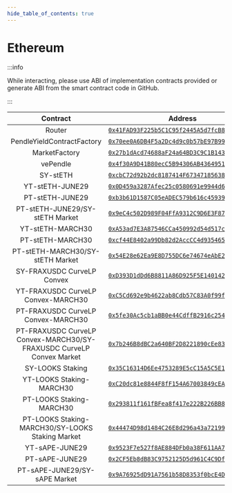 ```yaml
---
hide_table_of_contents: true
---
```


# Ethereum

:::info

While interacting, please use ABI of implementation contracts provided or generate ABI from the smart contract code in GitHub.

:::

|                               Contract                               |                                                         Address                                                         |                                                               ABI                                                               |
| :------------------------------------------------------------------: | :---------------------------------------------------------------------------------------------------------------------: | :-----------------------------------------------------------------------------------------------------------------------------: |
|                                Router                                | [`0x41FAD93F225b5C1C95f2445A5d7fcB85bA46713f`](https://etherscan.io/address/0x41FAD93F225b5C1C95f2445A5d7fcB85bA46713f) | [ABI](http://api.etherscan.com/api?module=contract&action=getabi&address=0x41FAD93F225b5C1C95f2445A5d7fcB85bA46713f&format=raw) |
|                      PendleYieldContractFactory                      | [`0x70ee0A6DB4F5a2Dc4d9c0b57bE97B9987e75BAFD`](https://etherscan.io/address/0x70ee0A6DB4F5a2Dc4d9c0b57bE97B9987e75BAFD) | [ABI](http://api.etherscan.com/api?module=contract&action=getabi&address=0x70ee0A6DB4F5a2Dc4d9c0b57bE97B9987e75BAFD&format=raw) |
|                            MarketFactory                             | [`0x27b1dAcd74688aF24a64BD3C9C1B143118740784`](https://etherscan.io/address/0x27b1dAcd74688aF24a64BD3C9C1B143118740784) | [ABI](http://api.etherscan.com/api?module=contract&action=getabi&address=0x27b1dAcd74688aF24a64BD3C9C1B143118740784&format=raw) |
|                               vePendle                               | [`0x4f30A9D41B80ecC5B94306AB4364951AE3170210`](https://etherscan.io/address/0x4f30A9D41B80ecC5B94306AB4364951AE3170210) | [ABI](http://api.etherscan.com/api?module=contract&action=getabi&address=0x4f30A9D41B80ecC5B94306AB4364951AE3170210&format=raw) |
|                               SY-stETH                               | [`0xcbC72d92b2dc8187414F6734718563898740C0BC`](https://etherscan.io/address/0xcbC72d92b2dc8187414F6734718563898740C0BC) | [ABI](http://api.etherscan.com/api?module=contract&action=getabi&address=0xcbC72d92b2dc8187414F6734718563898740C0BC&format=raw) |
|                           YT-stETH-JUNE29                            | [`0x0D459a3287Afec25c0580691e9944d65fEaBb155`](https://etherscan.io/address/0x0D459a3287Afec25c0580691e9944d65fEaBb155) | [ABI](http://api.etherscan.com/api?module=contract&action=getabi&address=0x0D459a3287Afec25c0580691e9944d65fEaBb155&format=raw) |
|                           PT-stETH-JUNE29                            | [`0xb3b61D1587C05eADEC579b616c45939F19435703`](https://etherscan.io/address/0xb3b61D1587C05eADEC579b616c45939F19435703) | [ABI](http://api.etherscan.com/api?module=contract&action=getabi&address=0xb3b61D1587C05eADEC579b616c45939F19435703&format=raw) |
|                   PT-stETH-JUNE29/SY-stETH Market                    | [`0x9eC4c502D989F04FfA9312C9D6E3F872EC91A0F9`](https://etherscan.io/address/0x9eC4c502D989F04FfA9312C9D6E3F872EC91A0F9) | [ABI](http://api.etherscan.com/api?module=contract&action=getabi&address=0x9eC4c502D989F04FfA9312C9D6E3F872EC91A0F9&format=raw) |
|                           YT-stETH-MARCH30                           | [`0xA53ad7E3A87546CCa450992d54d517c3C939c2BF`](https://etherscan.io/address/0xA53ad7E3A87546CCa450992d54d517c3C939c2BF) | [ABI](http://api.etherscan.com/api?module=contract&action=getabi&address=0xA53ad7E3A87546CCa450992d54d517c3C939c2BF&format=raw) |
|                           PT-stETH-MARCH30                           | [`0xcf44E8402a99Db82d2AccCC4d9354657Be2121Db`](https://etherscan.io/address/0xcf44E8402a99Db82d2AccCC4d9354657Be2121Db) | [ABI](http://api.etherscan.com/api?module=contract&action=getabi&address=0xcf44E8402a99Db82d2AccCC4d9354657Be2121Db&format=raw) |
|                   PT-stETH-MARCH30/SY-stETH Market                   | [`0x54E28e62Ea9E8D755DC6e74674eAbE2aBfdB004E`](https://etherscan.io/address/0x54E28e62Ea9E8D755DC6e74674eAbE2aBfdB004E) | [ABI](http://api.etherscan.com/api?module=contract&action=getabi&address=0x54E28e62Ea9E8D755DC6e74674eAbE2aBfdB004E&format=raw) |
|                      SY-FRAXUSDC CurveLP Convex                      | [`0xD393D1dDd6B8811A86D925F5E14014282581bC04`](https://etherscan.io/address/0xD393D1dDd6B8811A86D925F5E14014282581bC04) | [ABI](http://api.etherscan.com/api?module=contract&action=getabi&address=0xD393D1dDd6B8811A86D925F5E14014282581bC04&format=raw) |
|                  YT-FRAXUSDC CurveLP Convex-MARCH30                  | [`0xC5Cd692e9b4622ab8Cdb57C83A0f99f874A169Cd`](https://etherscan.io/address/0xC5Cd692e9b4622ab8Cdb57C83A0f99f874A169Cd) | [ABI](http://api.etherscan.com/api?module=contract&action=getabi&address=0xC5Cd692e9b4622ab8Cdb57C83A0f99f874A169Cd&format=raw) |
|                  PT-FRAXUSDC CurveLP Convex-MARCH30                  | [`0x5fe30Ac5cb1aBB0e44CdffB2916c254AEb368650`](https://etherscan.io/address/0x5fe30Ac5cb1aBB0e44CdffB2916c254AEb368650) | [ABI](http://api.etherscan.com/api?module=contract&action=getabi&address=0x5fe30Ac5cb1aBB0e44CdffB2916c254AEb368650&format=raw) |
| PT-FRAXUSDC CurveLP Convex-MARCH30/SY-FRAXUSDC CurveLP Convex Market | [`0x7b246B8dBC2a640BF2D8221890cEe8327fC23917`](https://etherscan.io/address/0x7b246B8dBC2a640BF2D8221890cEe8327fC23917) | [ABI](http://api.etherscan.com/api?module=contract&action=getabi&address=0x7b246B8dBC2a640BF2D8221890cEe8327fC23917&format=raw) |
|                           SY-LOOKS Staking                           | [`0x35C16314D6Ee4753289E5cC15A5C5E1Dd4eaD345`](https://etherscan.io/address/0x35C16314D6Ee4753289E5cC15A5C5E1Dd4eaD345) | [ABI](http://api.etherscan.com/api?module=contract&action=getabi&address=0x35C16314D6Ee4753289E5cC15A5C5E1Dd4eaD345&format=raw) |
|                       YT-LOOKS Staking-MARCH30                       | [`0xC20dc81e8844F8fF154A67003849cEA8e951dEdc`](https://etherscan.io/address/0xC20dc81e8844F8fF154A67003849cEA8e951dEdc) | [ABI](http://api.etherscan.com/api?module=contract&action=getabi&address=0xC20dc81e8844F8fF154A67003849cEA8e951dEdc&format=raw) |
|                       PT-LOOKS Staking-MARCH30                       | [`0x293811f161fBFea8f417e222B226BB821548Ba63`](https://etherscan.io/address/0x293811f161fBFea8f417e222B226BB821548Ba63) | [ABI](http://api.etherscan.com/api?module=contract&action=getabi&address=0x293811f161fBFea8f417e222B226BB821548Ba63&format=raw) |
|           PT-LOOKS Staking-MARCH30/SY-LOOKS Staking Market           | [`0x44474D98d1484C26E8d296a43a721998731Cf775`](https://etherscan.io/address/0x44474D98d1484C26E8d296a43a721998731Cf775) | [ABI](http://api.etherscan.com/api?module=contract&action=getabi&address=0x44474D98d1484C26E8d296a43a721998731Cf775&format=raw) |
|                       YT-sAPE-JUNE29                       | [`0x9523F7e527f8AE884DFb0a38F611AA7417Fd2845`](https://etherscan.io/address/0x9523F7e527f8AE884DFb0a38F611AA7417Fd2845) | [ABI](http://api.etherscan.com/api?module=contract&action=getabi&address=0x9523F7e527f8AE884DFb0a38F611AA7417Fd2845&format=raw) |
|                       PT-sAPE-JUNE29                       | [`0x2CF5Eb8dB83C9752125D5d961C4C9DfaA9178d1A`](https://etherscan.io/address/0x2CF5Eb8dB83C9752125D5d961C4C9DfaA9178d1A) | [ABI](http://api.etherscan.com/api?module=contract&action=getabi&address=0x2CF5Eb8dB83C9752125D5d961C4C9DfaA9178d1A&format=raw) |
|           PT-sAPE-JUNE29/SY-sAPE Market           | [`0x9A76925dD91A7561b58D8353f0bcE4DF1e517aBb`](https://etherscan.io/address/0x9A76925dD91A7561b58D8353f0bcE4DF1e517aBb) | [ABI](http://api.etherscan.com/api?module=contract&action=getabi&address=0x9A76925dD91A7561b58D8353f0bcE4DF1e517aBb&format=raw) |

